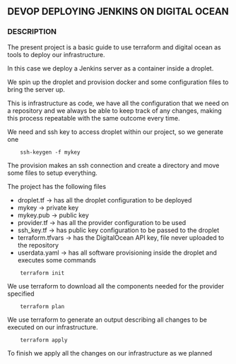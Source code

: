 ## DEVOP DEPLOYING JENKINS ON DIGITAL OCEAN

### DESCRIPTION

The present project is a basic guide to use terraform and digital ocean as
tools to deploy our infrastructure.

In this case we deploy a Jenkins server as a container inside a droplet.

We spin up the droplet and provision docker and some configuration files to bring the server up.

This is infrastructure as code, we have all the configuration that we need on
a repository and we always be able to keep track of any changes, making this process repeatable 
with the same outcome every time.

We need and ssh key to access droplet within our project, so we generate one

```
    ssh-keygen -f mykey
```
The provision makes an ssh connection and create a directory and move some files to setup 
everything.

The project has the following files

* droplet.tf -> has all the droplet configuration to be deployed
* mykey -> private key 
* mykey.pub -> public key
* provider.tf -> has all the provider configuration to be used
* ssh_key.tf -> has public key configuration to be passed to the droplet
* terraform.tfvars -> has the DigitalOcean API key, file never uploaded to the repository
* userdata.yaml -> has all software provisioning inside the droplet and executes some commands

```
    terraform init
```

We use terraform to download all the components needed for the provider specified

```
    terraform plan
```

We use terraform to generate an output describing all changes to be executed on our
infrastructure.

```
    terraform apply
```
To finish we apply all the changes on our infrastructure as we planned
